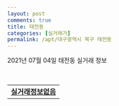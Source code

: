 ```yaml
---
layout: post
comments: true
title: 태전동
categories: [실거래가]
permalink: /apt/대구광역시 북구 태전동
---
```


2021년 07월 04일 태전동 실거래 정보

<script type="text/javascript">
  google.charts.load('current', {'packages':['corechart']});
  google.charts.setOnLoadCallback(drawChart);

  function drawChart() {
    var data = google.visualization.arrayToDataTable([['거래일', '매매', '전월세', '전매'], ['20-07', 69, 35, 0], ['20-08', 60, 32, 1], ['20-09', 82, 26, 0], ['20-10', 85, 30, 0], ['20-11', 139, 53, 0], ['20-12', 120, 86, 0], ['21-01', 61, 41, 0], ['21-02', 73, 33, 1], ['21-03', 66, 29, 6], ['21-04', 56, 35, 1], ['21-05', 80, 29, 4], ['21-06', 43, 23, 1]]);

    var options = {
      title: '최근 유형별 거래량 추이',
      legend: { position: 'bottom' }
    };

    var chart = new google.visualization.LineChart(document.getElementById('columnchart_material'));
    chart.draw(data, (options));
  }
</script>

<div id="columnchart_material" style="width: 95%; margin-left: -35px; display: block"></div>
<br>
<table>
  <tr>
    <td colspan="4" style="font-weight: bold;"><a href="https://search.naver.com/search.naver?query=태전동 실거래정보없음">실거래정보없음</a></td>
  </tr>
    
</table>
    